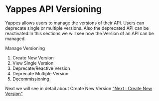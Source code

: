 Yappes API Versioning
=====================

Yappes allows users to manage the versions of their API. Users can
deprecate single or multiple versions. Also the deprecated API can be
reactivated.In this sections we will see how the Version of an API can
be managed.

Manage Versioning

1.  Create New Version
2.  View Single Version
3.  Deprecate/Reactive Version
4.  Deprecate Multiple Version
5.  Decommissioning

Next we will see in detail about Create New Version ["Next : Create New
Version"](create_versions)
